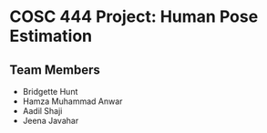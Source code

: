 # COSC 444 Project: Human Pose Estimation

## Team Members
* Bridgette Hunt
* Hamza Muhammad Anwar
* Aadil Shaji
* Jeena Javahar

